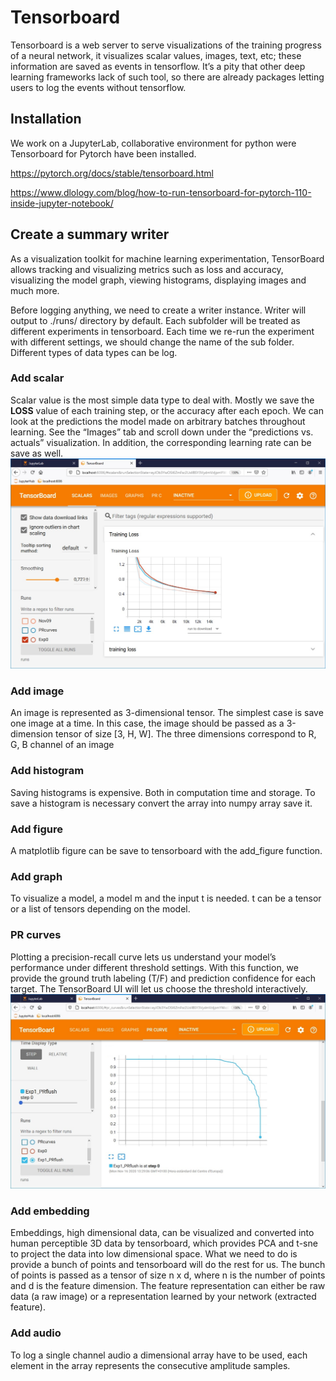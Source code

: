 # Tensorboard
Tensorboard is a web server to serve visualizations of the training progress of a neural network, it visualizes scalar values, images, text, etc; these information are saved as events in tensorflow. It’s a pity that other deep learning frameworks lack of such tool, so there are already packages letting users to log the events without tensorflow.


## Installation
We work on a JupyterLab, collaborative environment for python were Tensorboard for Pytorch have been installed.

https://pytorch.org/docs/stable/tensorboard.html

https://www.dlology.com/blog/how-to-run-tensorboard-for-pytorch-110-inside-jupyter-notebook/


## Create a summary writer
As a visualization toolkit for machine learning experimentation, TensorBoard allows tracking and visualizing metrics such as loss and accuracy, visualizing the model graph, viewing histograms, displaying images and much more.

Before logging anything, we need to create a writer instance. Writer will output to ./runs/ directory by default. Each subfolder will be treated as different experiments in tensorboard. Each time we re-run the experiment with different settings, we should change the name of the sub folder. Different types of data types can be log.

### Add scalar
Scalar value is the most simple data type to deal with. Mostly we save the **LOSS** value of each training step, or the accuracy after each epoch. We can look at the predictions the model made on arbitrary batches throughout learning. See the “Images” tab and scroll down under the “predictions vs. actuals” visualization. In addition,  the corresponding learning rate can be save as well.
![Loss](Tensorboard_Loss.jpg)

### Add image
An image is represented as 3-dimensional tensor. The simplest case is save one image at a time. In this case, the image should be passed as a 3-dimension tensor of size [3, H, W]. The three dimensions correspond to R, G, B channel of an image

### Add histogram
Saving histograms is expensive. Both in computation time and storage. To save a histogram is necessary convert the array into numpy array save it.

### Add figure
A matplotlib figure can be save to tensorboard with the add_figure function.

### Add graph
To visualize a model, a model m and the input t is needed. t can be a tensor or a list of tensors depending on the model. 

### PR curves
Plotting a precision-recall curve lets us understand your model’s performance under different threshold settings. With this function, we provide the ground truth labeling (T/F) and prediction confidence for each target. The TensorBoard UI will let us choose the threshold interactively.
![PRcurves](Tensorboard_PRcurves.jpg)

### Add embedding
Embeddings, high dimensional data, can be visualized and converted into human perceptible 3D data by tensorboard, which provides PCA and t-sne to project the data into low dimensional space. What we need to do is provide a bunch of points and tensorboard will do the rest for us. The bunch of points is passed as a tensor of size n x d, where n is the number of points and d is the feature dimension. The feature representation can either be raw data (a raw image) or a representation learned by your network (extracted feature).

### Add audio
To log a single channel audio a dimensional array have to be used, each element in the array represents the consecutive amplitude samples. 

